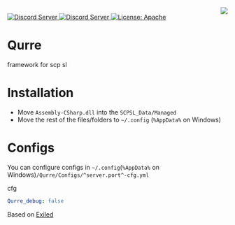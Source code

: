 
<img src="https://bot2.fydne.xyz/Qurre-mini.gif" align="right" />
<p>
   <a href="https://discord.gg/zGUqfJQebn" alt="Discord Qurre">
      <img src="https://discordapp.com/api/guilds/779412392651653130/embed.png" alt="Discord Server"/>
  </a>
   <a href="https://discord.gg/UCUBU2z" alt="Discord fydne">
      <img src="https://discordapp.com/api/guilds/616697847261298688/embed.png" alt="Discord Server"/>
  </a>
<a href="https://github.com/fydne/Qurre/blob/master/LICENSE" target="_blank">
    <img alt="License: Apache" src="https://camo.githubusercontent.com/36e58a726f1073bad0361276f09d0e5782d58857/68747470733a2f2f696d672e736869656c64732e696f2f6372617465732f6c2f706e672e737667" />
  </a>
</p>

# Qurre
framework for scp sl

# Installation
* Move `Assembly-CSharp.dll` into the `SCPSL_Data/Managed` 
* Move the rest of the files/folders to `~/.config` (`%AppData%` on Windows)
# Configs
You can configure configs in `~/.config`(`%AppData%` on Windows)`/Qurre/Configs/^server.port^-cfg.yml` 

cfg
```yml
Qurre_debug: false
```
Based on [Exiled](https://github.com/galaxy119/EXILED)
